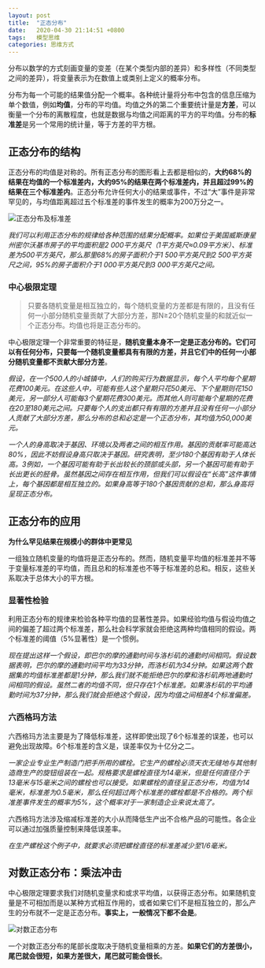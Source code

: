 ```yaml
---
layout: post
title:  "正态分布"
date:   2020-04-30 21:14:51 +0800
tags:   模型思维
categories: 思维方式
---
```


分布以数学的方式刻画变量的变差（在某个类型内部的差异）和多样性（不同类型之间的差异），将变量表示为在数值上或类别上定义的概率分布。

分布为每一个可能的结果值分配一个概率。各种统计量将分布中包含的信息压缩为单个数值，例如**均值**，分布的平均值。均值之外的第二个重要统计量是**方差**，可以衡量一个分布的离散程度，也就是数据与均值之间距离的平方的平均值。分布的**标准差**是另一个常用的统计量，等于方差的平方根。

## 正态分布的结构

正态分布的均值是对称的。所有正态分布的图形看上去都是相似的，**大约68%的结果在均值的一个标准差内，大约95%的结果在两个标准差内，并且超过99%的结果在三个标准差内**。正态分布允许任何大小的结果或事件，不过“大”事件是非常罕见的，与均值距离超过五个标准差的事件发生的概率为200万分之一。

![正态分布及标准差](https://github.com/zzyang/zzyang.github.io/blob/master/_posts/pic/00016.jpeg?raw=true)

*我们可以利用正态分布的规律给各种范围的结果分配概率。如果位于美国威斯康星州密尔沃基市房子的平均面积是2 000平方英尺（1平方英尺≈0.09平方米）、标准差为500平方英尺，那么那里68%的房子面积介于1 500平方英尺到2 500平方英尺之间，95%的房子面积介于1 000平方英尺到3 000平方英尺之间。*

### 中心极限定理

> 只要各随机变量是相互独立的，每个随机变量的方差都是有限的，且没有任何一小部分随机变量贡献了大部分方差，那N≥20个随机变量的和就近似一个正态分布。均值也将是正态分布的。

中心极限定理一个非常重要的特征是，**随机变量本身不一定是正态分布的。它们可以有任何分布，只要每一个随机变量都具有有限的方差，并且它们中的任何一小部分随机变量都不贡献大部分方差**。

*假设，在一个500人的小城镇中，人们的购买行为数据显示，每个人平均每个星期花费100美元。在这些人中，可能有些人这个星期只花50美元、下个星期则花150美元，另一部分人可能每3个星期花费300美元。而其他人则可能每个星期的花费在20至180美元之间。只要每个人的支出都只有有限的方差并且没有任何一小部分人贡献了大部分方差，那么分布的总和必定是一个正态分布，其均值为50,000美元。*

*一个人的身高取决于基因、环境以及两者之间的相互作用。基因的贡献率可能高达80%，因此不妨假设身高只取决于基因。研究表明，至少180个基因有助于人体长高。3例如，一个基因可能有助于长出较长的颈部或头部，另一个基因可能有助于长出更长的胫骨。虽然基因之间存在相互作用，但我们可以假设在“长高”这件事情上，每个基因都是相互独立的。如果身高等于180个基因贡献的总和，那么身高将呈现正态分布。*

## 正态分布的应用

**为什么罕见结果在规模小的群体中更常见**

一组独立随机变量的均值将是正态分布的。然而，随机变量平均值的标准差并不等于变量标准差的平均值，而且总和的标准差也不等于标准差的总和。相反，这些关系取决于总体大小的平方根。

### 显著性检验

利用正态分布的规律来检验各种平均值的显著性差异。如果经验均值与假设均值之间的偏差了超过两个标准差，那么社会科学家就会拒绝这两种均值相同的假设。两个标准差的阈值（5%显著性）是一个惯例。

*现在提出这样一个假设，即巴尔的摩的通勤时间与洛杉矶的通勤时间相同。假设数据表明，巴尔的摩的通勤时间平均为33分钟，而洛杉矶为34分钟。如果这两个数据集的均值标准差都是1分钟，那么我们就不能拒绝巴尔的摩和洛杉矶两地通勤时间相同的假设。虽然二者的均值不同，但只存在1个标准差。如果洛杉矶的平均通勤时间为37分钟，那么我们就会拒绝这个假设，因为均值之间相差4个标准偏差。*

### 六西格玛方法

六西格玛方法主要是为了降低标准差，这样即使出现了6个标准差的误差，也可以避免出现故障。6个标准差的含义是，误差率仅为十亿分之二。

*一家企业专业生产制造门把手所用的螺栓。它生产的螺栓必须天衣无缝地与其他制造商生产的旋钮组装在一起。规格要求是螺栓直径为14毫米，但是任何直径介于13毫米与15毫米之间的螺栓也可以接受。如果螺栓的直径呈正态分布，均值为14毫米，标准差为0.5毫米，那么任何超过两个标准差的螺栓都是不合格的。两个标准差事件发生的概率为5%，这个概率对于一家制造企业来说太高了。*


六西格玛方法涉及缩减标准差的大小从而降低生产出不合格产品的可能性。各企业可以通过加强质量控制来降低误差率。

*在生产螺栓这个例子中，就要求必须把螺栓直径的标准差减少至1/6毫米。*

## 对数正态分布：乘法冲击

中心极限定理要求我们对随机变量求和或求平均值，以获得正态分布。如果随机变量是不可相加而是以某种方式相互作用的，或者如果它们不是相互独立的，那么产生的分布就不一定是正态分布。**事实上，一般情况下都不会是**。

![对数正态分布](https://github.com/zzyang/zzyang.github.io/blob/master/_posts/pic/00024.jpeg?raw=true)

一个对数正态分布的尾部长度取决于随机变量相乘的方差。**如果它们的方差很小，尾巴就会很短，如果方差很大，尾巴就可能会很长**。
